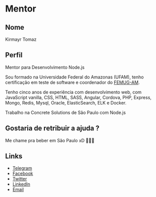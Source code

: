 # Mentor

## Nome

Kirmayr Tomaz

## Perfil

Mentor para Desenvolvimento Node.js

Sou formado na Universidade Federal do Amazonas (UFAM), tenho certificação em teste de software e coordenador do [FEMUG-AM](https://femugam.github.io/).

Tenho cinco anos de experiência com desenvolvimento web, com JavaScript vanilla, CSS, HTML, SASS, Angular, Cordova, PHP, Express, Mongo, Redis, Mysql, Oracle, ElasticSearch, ELK e Docker.

Trabalho na Concrete Solutions de São Paulo com Node.js

## Gostaria de retribuir a ajuda ?

Me chame pra beber em São Paulo xD :beer::beer::beer:

## Links

* [Telegram](https://t.me/kirmayr)
* [Facebook](https://www.facebook.com/kirmayr.tomaz)
* [Twitter](https://twitter.com/kirmayrtomaz)
* [LinkedIn](https://www.linkedin.com/in/kirmayrtomaz)
* <a href="mailto:tomaz.kirmayr@gmail.comm">Email</a>
